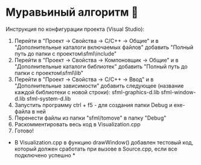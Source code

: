 # Муравьиный алгоритм :ant:

Инструкция по конфигурации проекта (Visual Studio):
1. Перейти в "Проект -> Свойства -> С/С++ -> Общие" и в "Дополнительные каталоги включаемых файлов" добавить "Полный путь до папки с проектом\sfml\include"
2. Перейти в "Проект -> Свойства -> Компоновщик -> Общие" и в "Дополнительные каталоги библиотек" добавить "Полный путь до папки с проектом\sfml\lib"
3. Перейти в "Проект -> Свойства -> С/С++ -> Ввод" и в "Дополнительные зависимости" добавить следующее (название каждой библиотеки с новой строки):
sfml-graphics-d.lib
sfml-window-d.lib
sfml-system-d.lib
4. Запустить программу ctrl + f5 - для создания папки Debug и exe-файла в ней
5. Перенести файлы из папки "sfml/tomove" в папку "Debug"
6. Раскомментировать весь код в Visualization.cpp
7. Готово!

* В Visualization.cpp в функцию drawWindow() добавлен тестовый код, который должен сработать при вызове в Source.cpp, если все подключено успешно *
